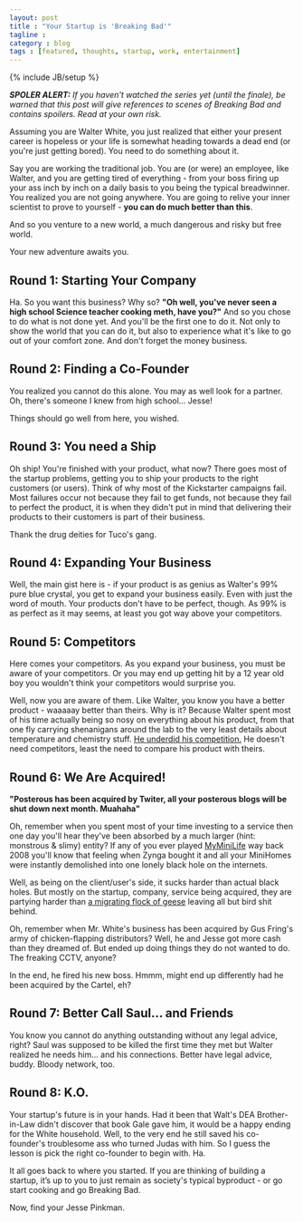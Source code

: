 ```yaml
---
layout: post
title : "Your Startup is 'Breaking Bad'"
tagline : 
category : blog
tags : [featured, thoughts, startup, work, entertainment]
---
```

{% include JB/setup %}

*__SPOLER ALERT:__ If you haven't watched the series yet (until the finale), be warned that this post will give references to scenes of Breaking Bad and contains spoilers. Read at your own risk.*

Assuming you are Walter White, you just realized that either your present career is hopeless or your life is somewhat heading towards a dead end (or you're just getting bored). You need to do something about it.

Say you are working the traditional job. You are (or were) an employee, like Walter, and you are getting tired of everything - from your boss firing up your ass inch by inch on a daily basis to you being the typical breadwinner. You realized you are not going anywhere. You are going to relive your inner scientist to prove to yourself - **you can do much better than this**.

And so you venture to a new world, a much dangerous and risky but free world. 

Your new adventure awaits you.

## Round 1: Starting Your Company

Ha. So you want this business? Why so? **"Oh well, you've never seen a high school Science teacher cooking meth, have you?"** And so you chose to do what is not done yet. And you'll be the first one to do it. Not only to show the world that you can do it, but also to experience what it's like to go out of your comfort zone. And don't forget the money business.

## Round 2: Finding a Co-Founder

You realized you cannot do this alone. You may as well look for a partner. Oh, there's someone I knew from high school... Jesse! 

Things should go well from here, you wished. 

## Round 3: You need a Ship

Oh ship! You're finished with your product, what now? There goes most of the startup problems, getting you to ship your products to the right customers (or users). Think of why most of the Kickstarter campaigns fail. Most failures occur not because they fail to get funds, not because they fail to perfect the product, it is when they didn't put in mind that delivering their products to their customers is part of their business.

Thank the drug deities for Tuco's gang.

## Round 4: Expanding Your Business

Well, the main gist here is - if your product is as genius as Walter's 99% pure blue crystal, you get to expand your business easily. Even with just the word of mouth. Your products don't have to be perfect, though. As 99% is as perfect as it may seems, at least you got way above your competitors.

## Round 5: Competitors

Here comes your competitors. As you expand your business, you must be aware of your competitors. Or you may end up getting hit by a 12 year old boy you wouldn't think your competitors would surprise you.

Well, now you are aware of them. Like Walter, you know you have a better product - waaaaay better than theirs. Why is it? Because Walter spent most of his time actually being so nosy on everything about his product, from that one fly carrying shenanigans around the lab to the very least details about temperature and chemistry stuff. [He underdid his competition.](http://the.loading-info.net/2011/03/rework-book-you-shouldnt-not-read.html) He doesn't need competitors, least the need to compare his product with theirs.

## Round 6: We Are Acquired!

**"Posterous has been acquired by Twiter, all your posterous blogs will be shut down next month. Muahaha"** 

Oh, remember when you spent most of your time investing to a service then one day you'll hear they've been absorbed by a much larger (hint: monstrous &amp; slimy) entity? If any of you ever played [MyMiniLife](http://www.crunchbase.com/company/myminilife) way back 2008 you'll know that feeling when Zynga bought it and all your MiniHomes were instantly demolished into one lonely black hole on the internets.

Well, as being on the client/user's side, it sucks harder than actual black holes. But mostly on the startup, company, service being acquired, they are partying harder than [a migrating flock of geese](http://www.youtube.com/watch?v=yN0jj3rApqc) leaving all but bird shit behind. 

Oh, remember when Mr. White's business has been acquired by Gus Fring's army of chicken-flapping distributors? Well, he and Jesse got more cash than they dreamed of. But ended up doing things they do not wanted to do. The freaking CCTV, anyone?

In the end, he fired his new boss. Hmmm, might end up differently had he been acquired by the Cartel, eh?

## Round 7: Better Call Saul... and Friends

You know you cannot do anything outstanding without any legal advice, right? Saul was supposed to be killed the first time they met but Walter realized he needs him... and his connections. Better have legal advice, buddy. Bloody network, too.

## Round 8: K.O.

Your startup's future is in your hands. Had it been that Walt's DEA Brother-in-Law didn't discover that book Gale gave him, it would be a happy ending for the White household. Well, to the very end he still saved his co-founder's troublesome ass who turned Judas with him. So I guess the lesson is pick the right co-founder to begin with. Ha. 

It all goes back to where you started. If you are thinking of building a startup, it’s up to you to just remain as society's typical byproduct - or go start cooking and go Breaking Bad.

Now, find your Jesse Pinkman.